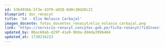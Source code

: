 ```yaml
---
id: 536493bb-5f3e-43f9-a928-8d0c30d28c21
blueprint: doc_renacyt
title: '54 - Elio Nolasco Carbajal'
imagen_docente: fotos_docentes_renacyt/elio_nolasco_carbajal.png
link: 'https://servicio-renacyt.concytec.gob.pe/ficha-renacyt/?idInvestigador=90008'
updated_by: 06ac68ab-d29f-41e9-9b9a-dd4da3996484
updated_at: 1730216223
---
```

